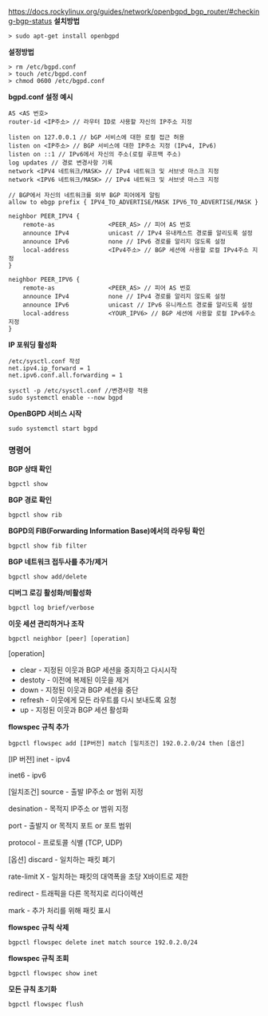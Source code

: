 https://docs.rockylinux.org/guides/network/openbgpd_bgp_router/#checking-bgp-status
**설치방법**
```
> sudo apt-get install openbgpd
```

**설정방법**
```
> rm /etc/bgpd.conf 
> touch /etc/bgpd.conf 
> chmod 0600 /etc/bgpd.conf
```

**bgpd.conf 설정 예시**
```
AS <AS 번호>
router-id <IP주소> // 라우터 ID로 사용할 자신의 IP주소 지정

listen on 127.0.0.1 // bGP 서비스에 대한 로컬 접근 허용
listen on <IP주소> // BGP 서비스에 대한 IP주소 지정 (IPv4, IPv6)
listen on ::1 // IPv6에서 자신의 주소(로컬 루프백 주소)
log updates // 경로 변경사항 기록
network <IPV4 네트워크/MASK> // IPv4 네트워크 및 서브넷 마스크 지정
network <IPV6 네트워크/MASK> // IPv4 네트워크 및 서브넷 마스크 지정

// BGP에서 자신의 네트워크를 외부 BGP 피어에게 알림
allow to ebgp prefix { IPV4_TO_ADVERTISE/MASK IPV6_TO_ADVERTISE/MASK }

neighbor PEER_IPV4 {
    remote-as               <PEER_AS> // 피어 AS 번호
    announce IPv4           unicast // IPv4 유내캐스트 경로를 알리도록 설정
    announce IPv6           none // IPv6 경로를 알리지 않도록 설정
    local-address           <IPv4주소> // BGP 세션에 사용할 로컬 IPv4주소 지정
}

neighbor PEER_IPV6 {
    remote-as               <PEER_AS> // 피어 AS 번호
    announce IPv4           none // IPv4 경로를 알리지 않도록 설정
    announce IPv6           unicast // IPv6 유니캐스트 경로를 알리도록 설정
    local-address           <YOUR_IPV6> // BGP 세션에 사용할 로컬 IPv6주소 지정
}
```

**IP 포워딩 활성화**
```
/etc/sysctl.conf 작성
net.ipv4.ip_forward = 1
net.ipv6.conf.all.forwarding = 1

sysctl -p /etc/sysctl.conf //변경사항 적용
sudo systemctl enable --now bgpd
```

**OpenBGPD 서비스 시작**
```
sudo systemctl start bgpd
```

### 명령어

**BGP 상태 확인**
```
bgpctl show
```

**BGP 경로 확인**
```
bgpctl show rib
```

**BGPD의 FIB(Forwarding Information Base)에서의 라우팅 확인**
```
bgpctl show fib filter
```

**BGP 네트워크 접두사를 추가/제거**
```
bgpctl show add/delete
```

**디버그 로깅 활성화/비활성화**
```
bgpctl log brief/verbose
```

**이웃 세션 관리하거나 조작**
```
bgpctl neighbor [peer] [operation]
```
[operation]
- clear - 지정된 이웃과 BGP 세션을 중지하고 다시시작
- destoty - 이전에 복제된 이웃을 제거
- down - 지정된 이웃과 BGP 세션을 중단
- refresh - 이웃에게 모든 라우트를 다시 보내도록 요청
- up - 지정된 이웃과 BGP 세션 활성화

**flowspec 규칙 추가**
```
bgpctl flowspec add [IP버전] match [일치조건] 192.0.2.0/24 then [옵션]

```
[IP 버전]
inet - ipv4

inet6 - ipv6

[일치조건]
source - 출발 IP주소 or 범위 지정

desination - 목적지 IP주소 or 범위 지정

port - 출발지 or 목적지 포트 or 포트 범위

protocol - 프로토콜 식별 (TCP, UDP)

[옵션]
discard - 일치하는 패킷 폐기

rate-limit X - 일치하는 패킷의 대역폭을 초당 X바이트로 제한

redirect - 트래픽을 다른 목적지로 리다이렉션

mark - 추가 처리를 위해 패킷 표시

**flowspec 규칙 삭제**
```
bgpctl flowspec delete inet match source 192.0.2.0/24
```

**flowspec 규칙 조회**
```
bgpctl flowspec show inet
```

**모든 규칙 초기화**
```
bgpctl flowspec flush
```
